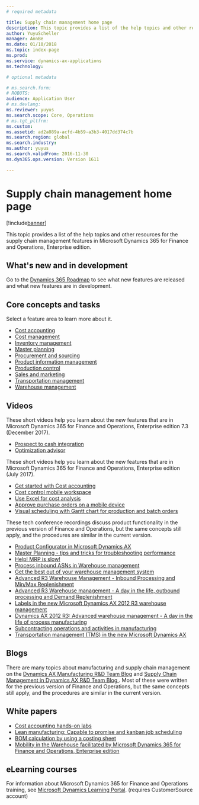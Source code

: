 ```yaml
---
# required metadata

title: Supply chain management home page
description: This topic provides a list of the help topics and other resources for the supply chain management features in Microsoft Dynamics 365 for Finance and Operations, Enterprise edition.   
author: YuyuScheller
manager: AnnBe
ms.date: 01/10/2018
ms.topic: index-page
ms.prod: 
ms.service: dynamics-ax-applications
ms.technology: 

# optional metadata

# ms.search.form: 
# ROBOTS: 
audience: Application User
# ms.devlang: 
ms.reviewer: yuyus
ms.search.scope: Core, Operations
# ms.tgt_pltfrm: 
ms.custom: 
ms.assetid: ad2a889a-acfd-4b59-a3b3-4017dd374c7b
ms.search.region: global
ms.search.industry: 
ms.author: yuyus
ms.search.validFrom: 2016-11-30
ms.dyn365.ops.version: Version 1611

---
```


# Supply chain management home page

[!include[banner](includes/banner.md)]

This topic provides a list of the help topics and other resources for the supply chain management features in Microsoft Dynamics 365 for Finance and Operations, Enterprise edition. 

## What's new and in development
Go to the <a href="https://roadmap.dynamics.com/">Dynamics 365 Roadmap</a> to see what new features are released and what new features are in development. 

## Core concepts and tasks

Select a feature area to learn more about it.

- [Cost accounting](../financials/cost-accounting/cost-accounting-home-page.md)
- [Cost management](cost-management/costing-sheets.md)  
- [Inventory management](inventory/inventory-home-page.md)
- [Master planning](master-planning/master-planning-home-page.md)
- [Procurement and sourcing](procurement/procurement-sourcing-overview.md)
- [Product information management](pim/product-information.md)
- [Production control](production-control/production-process-overview.md)
- [Sales and marketing](sales-marketing/overview-sales-marketing.md)
- [Transportation management](transportation/transportation-management-overview.md)
- [Warehouse management](warehousing/warehouse-configuration.md)

## Videos

These short videos help you learn about the new features that are in Microsoft Dynamics 365 for Finance and Operations, Enterprise edition 7.3 (December 2017).

-  [Prospect to cash integration](https://youtu.be/AVV9x5x-XCg) 
-  [Optimization advisor](https://www.youtube.com/watch?v=MRsAzgFCUSQ&t=4s)

These short videos help you learn about the new features that are in Microsoft Dynamics 365 for Finance and Operations, Enterprise edition (July 2017).

-  [Get started with Cost accounting](https://youtu.be/1pUDtJQZ8FU)
-  [Cost control mobile workspace](https://youtu.be/imsuTg8rUVk)
-  [Use Excel for cost analysis](https://youtu.be/-HKHYdClvx8)
-  [Approve purchase orders on a mobile device](https://youtu.be/gZ-gOlJe7H8)
-  [Visual scheduling with Gantt chart for production and batch orders](https://youtu.be/BtbuShkGj4I)

These tech conference recordings discuss product functionality in the previous version of Finance and Operations, but the same concepts still apply, and the procedures are similar in the current version. 

-  <a href="https://youtu.be/zotrj3SbCl4">Product Configurator in Microsoft Dynamics AX</a>
-  <a href="https://youtu.be/7v8BPmEs9Dg">Master Planning - tips and tricks for troubleshooting performance</a>
-  <a href="https://youtu.be/RLXybx20B5o">Help! MRP is slow!</a>
-  <a href="https://mix.office.com/watch/wpf78tr7rjuh/">Process inbound ASNs in Warehouse management</a> 
-  <a href="https://www.youtube.com/watch?v=--_didmZKHo&t=10s">Get the best out of your warehouse management system</a>
-  <a href="https://www.youtube.com/watch?v=z5_V5Eqlf5M&t=48s">Advanced R3 Warehouse Management - Inbound Processing and Min/Max Replenishment</a>
-  <a href="https://youtu.be/Og0gLlVp7jA">Advanced R3 Warehouse management - A day in the life, outbound processing and Demand Replenishment</a>
-  <a href="https://youtu.be/5w1MngVchBA">Labels in the new Microsoft Dynamics AX 2012 R3 warehouse management</a>
-  <a href="https://www.youtube.com/embed/QUxXUrN-7n4">Dynamics AX 2012 R3: Advanced warehouse management - A day in the life of process manufacturing</a>
-  <a href="https://youtu.be/y1jrd3A_k70">Subcontracting operations and activities in manufacturing</a>
-  <a href="https://youtu.be/jgmTgJIgEFQ">Transportation management (TMS) in the new Microsoft Dynamics AX</a>

## Blogs
There are many topics about manufacturing and supply chain management on the <a href="https://blogs.msdn.microsoft.com/axmfg/">Dynamics AX Manufacturing R&D Team Blog</a> and <a href="https://blogs.msdn.microsoft.com/dynamicsaxscm/">Supply Chain Management in Dynamics AX R&D Team Blog </a>. Most of these were written for the previous version of Finance and Operations, but the same concepts still apply, and the procedures are similar in the current version. 

## White papers
-  <a href="https://mbs.microsoft.com/customersource/northamerica/AX/learning/documentation/white-papers/msd365optgtstcostacc/">Cost accounting hands-on labs</a> 
-  <a href="https://mbs.microsoft.com/customersource/northamerica/AX/learning/documentation/white-papers/leanmanufkanban365opt/">Lean manufacturing: Capable to promise and kanban job scheduling</a> 
-  <a href="https://mbs.microsoft.com/customersource/northamerica/AX/learning/documentation/white-papers/365operationsbomcalsheet/">BOM calculation by using a costing sheet</a>
-  <a href="https://mbs.microsoft.com/customersource/northamerica/365Enterprise/learning/documentation/white-papers/MobilityWarehouse/">Mobility in the Warehouse facilitated by Microsoft Dynamics 365 for Finance and Operations, Enterprise edition</a>

## eLearning courses
For information about Microsoft Dynamics 365 for Finance and Operations training, see <a href="https://mbspartner.microsoft.com/AX/LearningPlans/"> Microsoft Dynamics Learning Portal</a>. (requires CustomerSource account) 


